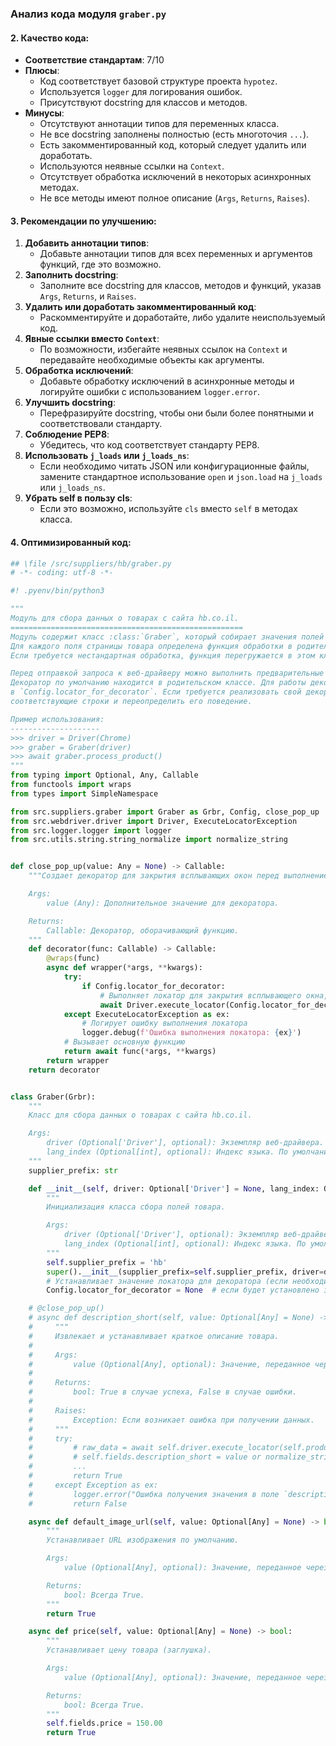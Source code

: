 ### **Анализ кода модуля `graber.py`**

#### **2. Качество кода**:
- **Соответствие стандартам**: 7/10
- **Плюсы**:
    - Код соответствует базовой структуре проекта `hypotez`.
    - Используется `logger` для логирования ошибок.
    - Присутствуют docstring для классов и методов.
- **Минусы**:
    - Отсутствуют аннотации типов для переменных класса.
    - Не все docstring заполнены полностью (есть многоточия `...`).
    - Есть закомментированный код, который следует удалить или доработать.
    - Используются неявные ссылки на `Context`.
    - Отсутствует обработка исключений в некоторых асинхронных методах.
    - Не все методы имеют полное описание (`Args`, `Returns`, `Raises`).

#### **3. Рекомендации по улучшению**:
1. **Добавить аннотации типов**:
   - Добавьте аннотации типов для всех переменных и аргументов функций, где это возможно.
2. **Заполнить docstring**:
   - Заполните все docstring для классов, методов и функций, указав `Args`, `Returns`, и `Raises`.
3. **Удалить или доработать закомментированный код**:
   - Раскомментируйте и доработайте, либо удалите неиспользуемый код.
4. **Явные ссылки вместо `Context`**:
   - По возможности, избегайте неявных ссылок на `Context` и передавайте необходимые объекты как аргументы.
5. **Обработка исключений**:
   - Добавьте обработку исключений в асинхронные методы и логируйте ошибки с использованием `logger.error`.
6. **Улучшить docstring**:
   - Перефразируйте docstring, чтобы они были более понятными и соответствовали стандарту.
7. **Соблюдение PEP8**:
   - Убедитесь, что код соответствует стандарту PEP8.
8. **Использовать `j_loads` или `j_loads_ns`**:
   - Если необходимо читать JSON или конфигурационные файлы, замените стандартное использование `open` и `json.load` на `j_loads` или `j_loads_ns`.
9. **Убрать self в пользу cls**:
   - Если это возможно, используйте `cls` вместо `self` в методах класса.

#### **4. Оптимизированный код**:
```python
## \file /src/suppliers/hb/graber.py
# -*- coding: utf-8 -*-

#! .pyenv/bin/python3

"""
Модуль для сбора данных о товарах с сайта hb.co.il.
====================================================
Модуль содержит класс :class:`Graber`, который собирает значения полей на странице товара `hb.co.il`.
Для каждого поля страницы товара определена функция обработки в родительском классе.
Если требуется нестандартная обработка, функция перегружается в этом классе.

Перед отправкой запроса к веб-драйверу можно выполнить предварительные действия через декоратор.
Декоратор по умолчанию находится в родительском классе. Для работы декоратора необходимо передать значение
в `Config.locator_for_decorator`. Если требуется реализовать свой декоратор, необходимо раскомментировать
соответствующие строки и переопределить его поведение.

Пример использования:
--------------------
>>> driver = Driver(Chrome)
>>> graber = Graber(driver)
>>> await graber.process_product()
"""
from typing import Optional, Any, Callable
from functools import wraps
from types import SimpleNamespace

from src.suppliers.graber import Graber as Grbr, Config, close_pop_up
from src.webdriver.driver import Driver, ExecuteLocatorException
from src.logger.logger import logger
from src.utils.string.string_normalize import normalize_string


def close_pop_up(value: Any = None) -> Callable:
    """Создает декоратор для закрытия всплывающих окон перед выполнением основной логики функции.

    Args:
        value (Any): Дополнительное значение для декоратора.

    Returns:
        Callable: Декоратор, оборачивающий функцию.
    """
    def decorator(func: Callable) -> Callable:
        @wraps(func)
        async def wrapper(*args, **kwargs):
            try:
                if Config.locator_for_decorator:
                    # Выполняет локатор для закрытия всплывающего окна, если он определен
                    await Driver.execute_locator(Config.locator_for_decorator)
            except ExecuteLocatorException as ex:
                # Логирует ошибку выполнения локатора
                logger.debug(f'Ошибка выполнения локатора: {ex}')
            # Вызывает основную функцию
            return await func(*args, **kwargs)
        return wrapper
    return decorator


class Graber(Grbr):
    """
    Класс для сбора данных о товарах с сайта hb.co.il.

    Args:
        driver (Optional['Driver'], optional): Экземпляр веб-драйвера. По умолчанию None.
        lang_index (Optional[int], optional): Индекс языка. По умолчанию None.
    """
    supplier_prefix: str

    def __init__(self, driver: Optional['Driver'] = None, lang_index: Optional[int] = None) -> None:
        """
        Инициализация класса сбора полей товара.

        Args:
            driver (Optional['Driver'], optional): Экземпляр веб-драйвера. По умолчанию None.
            lang_index (Optional[int], optional): Индекс языка. По умолчанию None.
        """
        self.supplier_prefix = 'hb'
        super().__init__(supplier_prefix=self.supplier_prefix, driver=driver, lang_index=lang_index)
        # Устанавливает значение локатора для декоратора (если необходимо)
        Config.locator_for_decorator = None  # если будет установлено значение - оно выполнится в декораторе `@close_pop_up`

    # @close_pop_up()
    # async def description_short(self, value: Optional[Any] = None) -> bool:
    #     """
    #     Извлекает и устанавливает краткое описание товара.
    #
    #     Args:
    #         value (Optional[Any], optional): Значение, переданное через kwargs. По умолчанию None.
    #
    #     Returns:
    #         bool: True в случае успеха, False в случае ошибки.
    #
    #     Raises:
    #         Exception: Если возникает ошибка при получении данных.
    #     """
    #     try:
    #         # raw_data = await self.driver.execute_locator(self.product_locator.description_short)
    #         # self.fields.description_short = value or normalize_string(raw_data) or ''
    #         ...
    #         return True
    #     except Exception as ex:
    #         logger.error("Ошибка получения значения в поле `description_short`", ex, exc_info=True)
    #         return False

    async def default_image_url(self, value: Optional[Any] = None) -> bool:
        """
        Устанавливает URL изображения по умолчанию.

        Args:
            value (Optional[Any], optional): Значение, переданное через kwargs. По умолчанию None.

        Returns:
            bool: Всегда True.
        """
        return True

    async def price(self, value: Optional[Any] = None) -> bool:
        """
        Устанавливает цену товара (заглушка).

        Args:
            value (Optional[Any], optional): Значение, переданное через kwargs. По умолчанию None.

        Returns:
            bool: Всегда True.
        """
        self.fields.price = 150.00
        return True